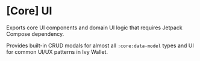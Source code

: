 # [Core] UI

Exports core UI components and domain UI logic that requires Jetpack Compose dependency.

Provides built-in CRUD modals for almost all `:core:data-model` types and UI for common UI/UX patterns in Ivy Wallet.